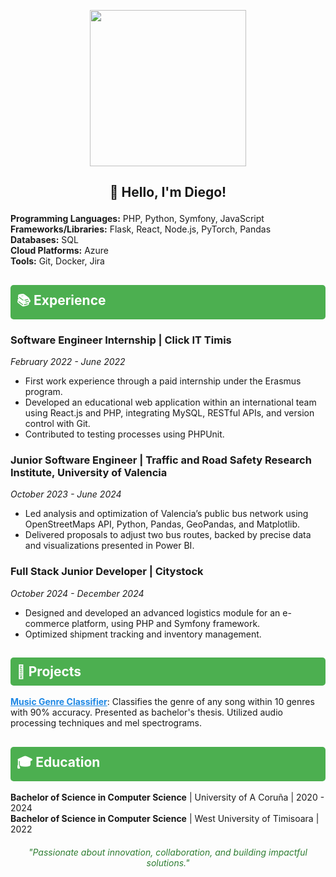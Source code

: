 
   <p align="center">
  <img src="https://i.imgur.com/I9OWQYm.png" style="width: 250px" />
</p>
   
 ## <p align="center">👋 Hello, I'm Diego! </p> 

  <ul style="list-style-type: none; padding-left: 0;">
    <li><strong>Programming Languages:</strong> PHP, Python, Symfony, JavaScript</li>
    <li><strong>Frameworks/Libraries:</strong> Flask, React, Node.js, PyTorch, Pandas</li>
    <li><strong>Databases:</strong> SQL</li>
    <li><strong>Cloud Platforms:</strong> Azure</li>
    <li><strong>Tools:</strong> Git, Docker, Jira</li>
  </ul>

  <h2 style="background-color: #4CAF50; color: white; padding: 10px; border-radius: 5px;">📚 Experience</h2>
  <div style="margin-bottom: 20px;">
    <h3>Software Engineer Internship | Click IT Timis</h3>
    <p><em>February 2022 - June 2022</em></p>
    <ul>
      <li>First work experience through a paid internship under the Erasmus program.</li>
      <li>Developed an educational web application within an international team using React.js and PHP, integrating MySQL, RESTful APIs, and version control with Git.</li>
      <li>Contributed to testing processes using PHPUnit.</li>
    </ul>
  </div>
  <div style="margin-bottom: 20px;">
    <h3>Junior Software Engineer | Traffic and Road Safety Research Institute, University of Valencia</h3>
    <p><em>October 2023 - June 2024</em></p>
    <ul>
      <li>Led analysis and optimization of Valencia’s public bus network using OpenStreetMaps API, Python, Pandas, GeoPandas, and Matplotlib.</li>
      <li>Delivered proposals to adjust two bus routes, backed by precise data and visualizations presented in Power BI.</li>
    </ul>
  </div>
  <div style="margin-bottom: 20px;">
    <h3>Full Stack Junior Developer | Citystock</h3>
    <p><em>October 2024 - December 2024</em></p>
    <ul>
      <li>Designed and developed an advanced logistics module for an e-commerce platform, using PHP and Symfony framework.</li>
      <li>Optimized shipment tracking and inventory management.</li>
    </ul>
  </div>

  <h2 style="background-color: #4CAF50; color: white; padding: 10px; border-radius: 5px;">📂 Projects</h2>
  <ul style="list-style-type: none; padding-left: 0;">
    <li><strong><a href="https://github.com/diegocainzos/music-genre-classification-tfg" target="_blank" style="color: #1e88e5;">Music Genre Classifier</a></strong>: Classifies the genre of any song within 10 genres with 90% accuracy. Presented as bachelor's thesis. Utilized audio processing techniques and mel spectrograms.</li>
  </ul>

  <h2 style="background-color: #4CAF50; color: white; padding: 10px; border-radius: 5px;">🎓 Education</h2>
  <ul style="list-style-type: none; padding-left: 0;">
    <li><strong>Bachelor of Science in Computer Science</strong> | University of A Coruña | 2020 - 2024</li>
    <li><strong>Bachelor of Science in Computer Science</strong> | West University of Timisoara | 2022</li>
  </ul>

  <div style="text-align: center; margin-top: 20px;">
    <p style="font-style: italic; color: #2e7d32;">"Passionate about innovation, collaboration, and building impactful solutions."</p>
  </div>
</div>

